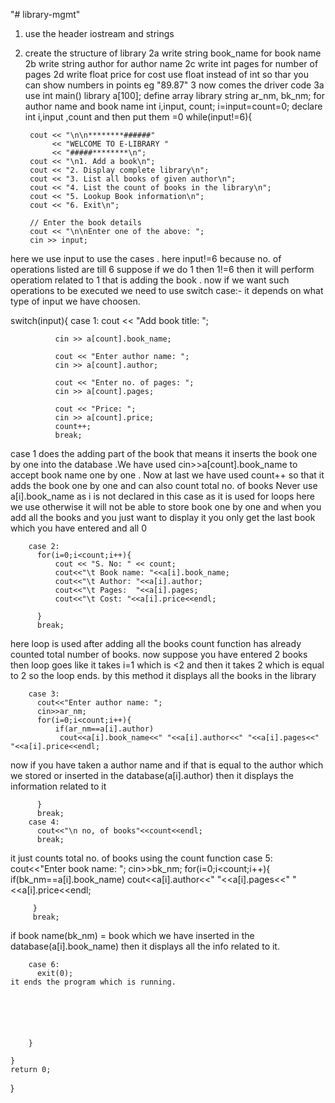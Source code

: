 "# library-mgmt" 
1. use the header iostream and strings
2. create the structure of library
2a write string book_name for book name
2b write string author for author name
2c write int pages  for number of pages
2d write float price for cost use float instead of int so thar you can show numbers in points eg "89.87"
3 now comes the driver code
3a use int main()
    library a[100];
define array library
string ar_nm, bk_nm;
for author name and book name
int i,input, count;
    i=input=count=0;
declare int i,input ,count and then put them =0 
while(input!=6){
        
        cout << "\n\n********######"
             << "WELCOME TO E-LIBRARY "
             << "#####********\n";
        cout << "\n1. Add a book\n";
        cout << "2. Display complete library\n";
        cout << "3. List all books of given author\n";
        cout << "4. List the count of books in the library\n";
        cout << "5. Lookup Book information\n";
        cout << "6. Exit\n";
 
        // Enter the book details
        cout << "\n\nEnter one of the above: ";
        cin >> input;
here we use input to use the cases . here input!=6 because no. of operations listed are till 6 suppose if we do 1 then 1!=6 then it will perform operatiom related to 1 that is adding the book .
now if we want such operations to be executed we need to use switch case:-
  it depends on what type of input we have choosen.
  
switch(input){
        case 1:
              cout << "Add book title: ";
          
              cin >> a[count].book_name;
              
              cout << "Enter author name: ";
              cin >> a[count].author;
              
              cout << "Enter no. of pages: ";
              cin >> a[count].pages;
              
              cout << "Price: ";
              cin >> a[count].price;
              count++;
              break;
  case 1 does the adding part of the book  that means it inserts the book one by one into the database .We have used cin>>a[count].book_name to accept book name one by one . Now at last we have used count++ so that it adds the book one by one and can also count total no. of books
 Never use a[i].book_name as i is not declared in this case as it is used for loops here we use otherwise it will not be able to store book one by one and when you add all the books and you just want to display it you only get the last book which you have entered and all 0
            
              
        case 2:
          for(i=0;i<count;i++){
              cout << "S. No: " << count;
              cout<<"\t Book name: "<<a[i].book_name;
              cout<<"\t Author: "<<a[i].author;
              cout<<"\t Pages:  "<<a[i].pages;
              cout<<"\t Cost: "<<a[i].price<<endl;
              
          }
          break;
          
 here loop is used after adding all the books count function has already counted total number of books. now suppose you have entered 2 books then loop goes like it takes i=1 which is <2  and then it takes 2 which is equal to 2 so the loop ends. by this method it displays all the books in the library
 
        case 3:
          cout<<"Enter author name: ";
          cin>>ar_nm;
          for(i=0;i<count;i++){
              if(ar_nm==a[i].author)
               cout<<a[i].book_name<<" "<<a[i].author<<" "<<a[i].pages<<" "<<a[i].price<<endl;
 now if you have taken a author name and if that is equal to the author which we stored or inserted in the database(a[i].author) then it displays the information related to it
               
          }
          break;
        case 4:
          cout<<"\n no, of books"<<count<<endl;
          break;
 it just counts total no. of books using the count function
        case 5:
         cout<<"Enter book name: ";
         cin>>bk_nm;
         for(i=0;i<count;i++){
             if(bk_nm==a[i].book_name)
               cout<<a[i].author<<" "<<a[i].pages<<" "<<a[i].price<<endl;
           
         }
         break;
 if book name(bk_nm) = book  which we have inserted in the database(a[i].book_name) then it displays all the info related to it.
 
 
        case 6:
          exit(0);
    it ends the program which is running.
          
          
          
          
              
            
        }
 
    }
    return 0;
    
    
}

    
  

